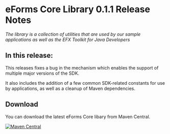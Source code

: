 # eForms Core Library 0.1.1 Release Notes

_The library is a collection of utilities that are used by our sample applications as well as the EFX Toolkit for Java Developers_

## In this release:
This releases fixes a bug in the mechanism which enables the support of multiple major versions of the SDK.

It also includes the addition of a few common SDK-related constants for use by applications, as well as a cleanup of Maven dependencies.

## Download

You can download the latest eForms Core libary from Maven Central.

[![Maven Central](https://img.shields.io/maven-central/v/eu.europa.ted.eforms/eforms-core-java?label=Download%20&style=flat-square)](https://search.maven.org/search?q=g:%22eu.europa.ted.eforms%22%20AND%20a:%22eforms-core-java%22)
